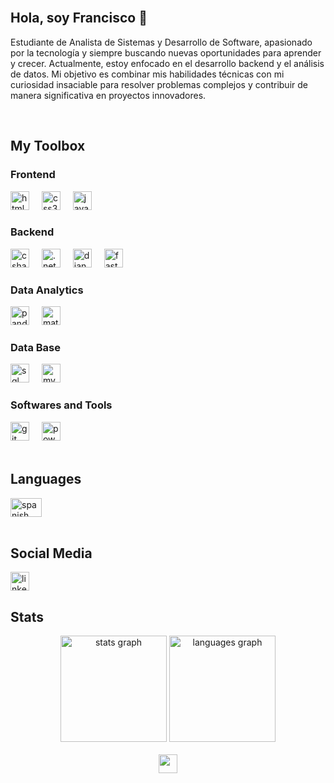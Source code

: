<br clear="both">
<h2>Hola, soy Francisco 👋</h2>
<p>Estudiante de Analista de Sistemas y Desarrollo de Software, apasionado por la tecnología y siempre buscando nuevas oportunidades para aprender y crecer. Actualmente, estoy enfocado en el desarrollo backend y el análisis de datos. Mi objetivo es combinar mis habilidades técnicas con mi curiosidad insaciable para resolver problemas complejos y contribuir de manera significativa en proyectos innovadores.</p>

<br clear="both">
<h2>My Toolbox</h2>

<h3>Frontend</h3>
<div>
  <img src="https://img.shields.io/badge/HTML5-E34F26?logo=html5&logoColor=white&style=for-the-badge" height="30" alt="html5 logo" />
  <img width="12" />
  <img src="https://img.shields.io/badge/CSS3-1572B6?logo=css3&logoColor=white&style=for-the-badge" height="30" alt="css3 logo" />
  <img width="12" />
  <img src="https://img.shields.io/badge/JavaScript-F7DF1E?logo=javascript&logoColor=black&style=for-the-badge" height="30" alt="javascript logo" />
</div>

<h3>Backend</h3>
<div>
  <img src="https://img.shields.io/badge/C Sharp-239120?logo=csharp&logoColor=white&style=for-the-badge" height="30" alt="csharp logo" />
  <img width="12" />
  <img src="https://img.shields.io/badge/.NET-512BD4?logo=dotnet&logoColor=white&style=for-the-badge" height="30" alt=".net logo" />
  <img width="12" />
  <img src="https://img.shields.io/badge/Django-092E20?logo=django&logoColor=white&style=for-the-badge" height="30" alt="django logo" />
  <img width="12" />
  <img src="https://img.shields.io/badge/FastAPI-009688?logo=fastapi&logoColor=white&style=for-the-badge" height="30" alt="fastapi logo" />
</div>

<h3>Data Analytics</h3>
<div>
  <img src="https://img.shields.io/badge/Pandas-150458?logo=pandas&logoColor=white&style=for-the-badge" height="30" alt="pandas logo" />
  <img width="12" />
  <img src="https://img.shields.io/badge/Matplotlib-3776AB?logo=python&logoColor=white&style=for-the-badge" height="30" alt="matplotlib logo" />
</div>

<h3>Data Base</h3>
<div>
  <img src="https://img.shields.io/badge/SQL Server-CC2927?logo=microsoftsqlserver&logoColor=white&style=for-the-badge" height="30" alt="sql server logo" />
  <img width="12" />
  <img src="https://img.shields.io/badge/MySQL-4479A1?logo=mysql&logoColor=white&style=for-the-badge" height="30" alt="mysql logo" />
</div>

<h3>Softwares and Tools</h3>
<div>
  <img src="https://img.shields.io/badge/Git-F05032?logo=git&logoColor=white&style=for-the-badge" height="30" alt="git logo" />
  <img width="12" />
  <img src="https://img.shields.io/badge/PowerBI-F2C811?logo=powerbi&logoColor=black&style=for-the-badge" height="30" alt="powerbi logo" />
</div>

<br clear="both">
<h2>Languages</h2>

<div>
  <img src="https://upload.wikimedia.org/wikipedia/commons/8/89/Bandera_de_Espa%C3%B1a.svg" width="50" height="30" alt="spanish" />
</div>

<br clear="both">
<h2>Social Media</h2>
<a href="https://www.linkedin.com/in/francisco-serafini-giorgi/" target="_blank"><img class="w-10" height="30" src="https://img.shields.io/badge/linkedin-%230077B5.svg?style=for-the-badge&logo=linkedin&logoColor=white" alt="linkedin logo" /></a>

<br clear="both">
<h2>Stats</h2>
<div align="center">
  <img src="https://github-readme-stats.vercel.app/api?username=FranciscoSerafini&hide_title=true&hide_rank=false&show_icons=true&include_all_commits=true&count_private=true&disable_animations=false&theme=gotham&locale=en&hide_border=true&order=1" height="170" alt="stats graph" />
  <img src="https://github-readme-stats.vercel.app/api/top-langs?username=FranciscoSerafini&locale=en&hide_title=false&layout=compact&card_width=320&langs_count=10&theme=gotham&hide_border=true&order=2" height="170" alt="languages graph" />
</div>

<br clear="both">
<div align="center">
  <img src="https://visitor-badge.laobi.icu/badge?page_id=FranciscoSerafini.FranciscoSerafini&left_color=darkcyan" height="30" />
</div>


